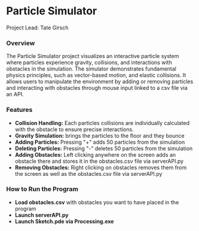 # Particle Simulator
Project Lead: Tate Girsch
### Overview

The Particle Simulator project visualizes an interactive particle system where particles experience gravity, collisions, and interactions with obstacles in the simulation. The simulator demonstrates fundamental physics principles, such as vector-based motion, and elastic collisions. It allows users to manipulate the environment by adding or removing particles and interacting with obstacles through mouse input linked to a csv file via an API.

### Features
* **Collision Handling:** Each particles collisions are individually calculated with the obstacle to ensure precise interactions.
* **Gravity Simulation:** brings the particles to the floor and they bounce
* **Adding Particles:** Pressing "+" adds 50 particles from the simulation
* **Deleting Particles:** Pressing "-" deletes 50 particles from the simulation
* **Adding Obstacles:** Left clicking anywhere on the screen adds an obstacle there and stores it in the obstacles.csv file via serverAPI.py
* **Removing Obstacles:** Right clicking on obstacles removes them from the screen as well as the obstacles.csv file via serverAPI.py

### How to Run the Program
* **Load obstacles.csv** with obstacles you want to have placed in the program
* **Launch serverAPI.py**
* **Launch Sketch.pde via Processing.exe**
